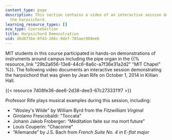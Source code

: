```yaml
---
content_type: page
description: This section contains a video of an interactive session demonstrating
  the harpsichord.
learning_resource_types: []
ocw_type: CourseSection
title: Harpsichord Demonstration
uid: dbd8736e-0fd3-266c-9def-785aec968ee6
---
```


MIT students in this course participated in hands-on demonstrations of instruments around campus including the pipe organ in the {{% resource_link "29b2a656-13e8-44c6-8a6c-a7f36e31a2d2" "MIT Chapel" %}}. The following video documents an interactive session demonstrating the harpsichord that was given by Jean Rife on October 1, 2014 in Killian Hall.

{{< resource 7d08fe36-dee6-2d38-dee3-67c2733311f7 >}}

Professor Rife plays musical examples during this session, including:

*   "Wosley's Wilde" by William Byrd from the _Fitzwilliam Virginal_
*   Girolamo Frescobaldi: "Toccata"
*   Johann Jakob Froberger: “Méditation faite sur ma mort future”
*   Louis Couperin: “Chaconne”
*   “Allemande” by J.S. Bach from _French Suite No. 4 in E-flat major_